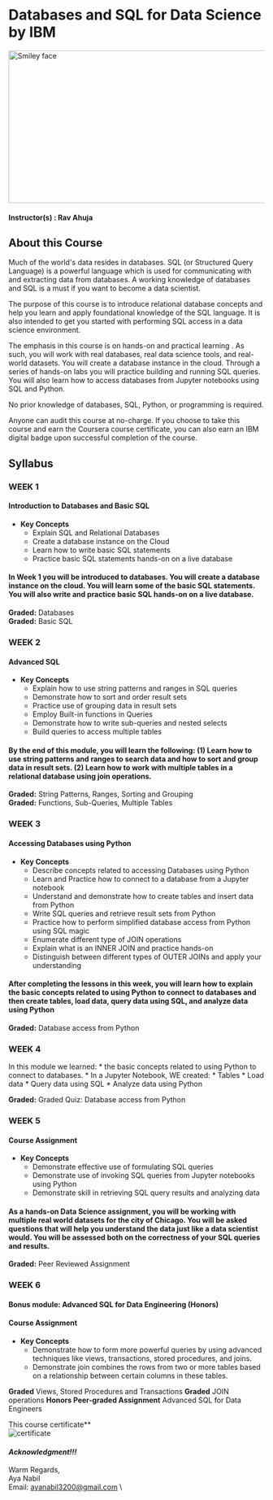 # Databases and SQL for Data Science by IBM

<img src="https://th.bing.com/th/id/OIP.5s-MEeIQ1O_t-zVI03O5pAHaEK?pid=ImgDet&rs=1" alt="Smiley face" height="300" width="600">

#### Instructor(s) : Rav Ahuja


## About this Course

Much of the world's data resides in databases. SQL (or Structured Query Language) is a powerful language which is used for communicating with and extracting data from databases. A working knowledge of databases and SQL is a must if you want to become a data scientist.

The purpose of this course is to introduce relational database concepts and help you learn and apply foundational knowledge of the SQL language. It is also intended to get you started with performing SQL access in a data science environment.  

The emphasis in this course is on hands-on and practical learning . As such, you will work with real databases, real data science tools, and real-world datasets. You will create a database instance in the cloud. Through a series of hands-on labs you will practice building and running SQL queries. You will also learn how to access databases from Jupyter notebooks using SQL and Python.

No prior knowledge of databases, SQL, Python, or programming is required.

Anyone can audit this course at no-charge. If you choose to take this course and earn the Coursera course certificate, you can also earn an IBM digital badge upon successful completion of the course.

## Syllabus

### WEEK 1

#### Introduction to Databases and Basic SQL

* **Key Concepts**
    * Explain SQL and Relational Databases
    * Create a database instance on the Cloud
    * Learn how to write basic SQL statements
    * Practice basic SQL statements hands-on on a live database

#### In Week 1 you will be introduced to databases. You will create a database instance on the cloud. You will learn some of the basic SQL statements. You will also write and practice basic SQL hands-on on a live database.

**Graded:** Databases\
**Graded:** Basic SQL

### WEEK 2

#### Advanced SQL

* **Key Concepts**
    * Explain how to use string patterns and ranges in SQL queries
    * Demonstrate how to sort and order result sets
    * Practice use of grouping data in result sets
    * Employ Built-in functions in Queries
    * Demonstrate how to write sub-queries and nested selects
    * Build queries to access multiple tables

#### By the end of this module, you will learn the following: (1) Learn how to use string patterns and ranges to search data and how to sort and group data in result sets. (2) Learn how to work with multiple tables in a relational database using join operations.

**Graded:** String Patterns, Ranges, Sorting and Grouping\
**Graded:** Functions, Sub-Queries, Multiple Tables

### WEEK 3

#### Accessing Databases using Python

* **Key Concepts**
    * Describe concepts related to accessing Databases using Python
    * Learn and Practice how to connect to a database from a Jupyter notebook
    * Understand and demonstrate how to create tables and insert data from Python
    * Write SQL queries and retrieve result sets from Python
    * Practice how to perform simplified database access from Python using SQL magic
    * Enumerate different type of JOIN operations
    * Explain what is an INNER JOIN and practice hands-on
    * Distinguish between different types of OUTER JOINs and apply your understanding

#### After completing the lessons in this week, you will learn how to explain the basic concepts related to using Python to connect to databases and then create tables, load data, query data using SQL, and analyze data using Python

**Graded:** Database access from Python

### WEEK 4

In this module we learned:
    * the basic concepts related to using Python to connect to databases. 
    * In a Jupyter Notebook, WE created:
        * Tables
        * Load data
        * Query data using SQL
        * Analyze data using Python

**Graded:** Graded Quiz: Database access from Python

### WEEK 5

#### Course Assignment

* **Key Concepts**
    * Demonstrate effective use of formulating SQL queries
    * Demonstrate use of invoking SQL queries from Jupyter notebooks using Python
    * Demonstrate skill in retrieving SQL query results and analyzing data

#### As a hands-on Data Science assignment, you will be working with multiple real world datasets for the city of Chicago. You will be asked questions that will help you understand the data just like a data scientist would. You will be assessed both on the correctness of your SQL queries and results.

**Graded:** Peer Reviewed Assignment

### WEEK 6

#### Bonus module: Advanced SQL for Data Engineering (Honors)

#### Course Assignment

* **Key Concepts**
    * Demonstrate how to form more powerful queries by using advanced techniques like views, transactions, stored procedures, and joins. 
    * Demonstrate join combines the rows from two or more tables based on a relationship between certain columns in these tables.

**Graded** Views, Stored Procedures and Transactions
**Graded** JOIN operations
**Honors Peer-graded Assignment** Advanced SQL for Data Engineers

This course certificate**\
![certificate](https://www.coursera.org/account/accomplishments/verify/4DZV3QXZ7KGS?utm_source=link&utm_medium=certificate&utm_content=cert_image&utm_campaign=pdf_header_button&utm_product=course)


#### ***Acknowledgment!!!***

Warm Regards, \
Aya Nabil \
Email: ayanabil3200@gmail.com \

